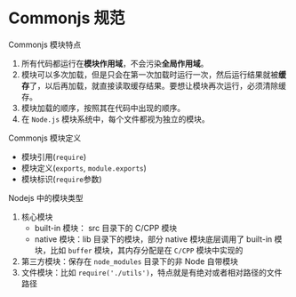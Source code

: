 # Commonjs 规范

Commonjs 模块特点

1. 所有代码都运行在**模块作用域**，不会污染**全局作用域**。
2. 模块可以多次加载，但是只会在第一次加载时运行一次，然后运行结果就被**缓存**了，以后再加载，就直接读取缓存结果。要想让模块再次运行，必须清除缓存。
3. 模块加载的顺序，按照其在代码中出现的顺序。
4. 在 `Node.js` 模块系统中，每个文件都视为独立的模块。

Commonjs 模块定义

- 模块引用(`require`)
- 模块定义(`exports`, `module.exports`)
- 模块标识(`require`参数)

Nodejs 中的模块类型

1. 核心模块
   - built-in 模块： src 目录下的 C/CPP 模块
   - native 模块：lib 目录下的模块，部分 native 模块底层调用了 built-in 模块，比如 `buffer` 模块，其内存分配是在 `C/CPP` 模块中实现的
2. 第三方模块：保存在 `node_modules` 目录下的非 Node 自带模块
3. 文件模块：比如 `require('./utils')`，特点就是有绝对或者相对路径的文件路径
